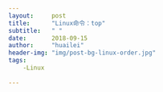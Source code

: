 ```yaml
---
layout:     post
title:      "Linux命令：top"
subtitle:   " "
date:       2018-09-15
author:     "huailei"
header-img: "img/post-bg-linux-order.jpg"
tags:
    -Linux
    
---
```


## 